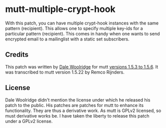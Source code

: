 mutt-multiple-crypt-hook
========================

With this patch, you can have multiple crypt-hook instances with the
same pattern (recipient). This allows one to specify multiple key-ids
for a particular pattern (recipient). This comes in handy when one wants
to send encrypted email to a mailinglist with a static set subscribers.

Credits
-------

This patch was written by [Dale Woolridge][dale-woolridge] for mutt
[versions 1.5.3 to 1.5.6][old-patches]. It was transcribed to mutt
version 1.5.22 by Remco Rijnders.

License
-------

Dale Woolridge didn't mention the license under which he released his
patch to the public. His patches are patches for mutt to enhance its
functionality. They are thus a derivative work. As mutt is GPLv2
licensed, so must derivative works be. I have taken the liberty to
release this patch under a GPLv2 license.

[dale-woolridge]: http://www.woolridge.ca/ "Dale Woolridge"
[old-patches]: http://www.woolridge.ca/mutt/multiple-crypt-hook.html "Old multiple-crypt-hook patches"
